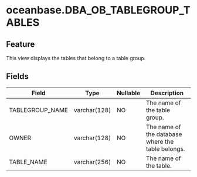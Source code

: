 oceanbase.DBA_OB_TABLEGROUP_TABLES
=======================================================


Feature
-------------------

This view displays the tables that belong to a table group.

Fields
----------------------



| Field | Type | Nullable | Description |
|-----------------|--------------|------------|---------------|
| TABLEGROUP_NAME | varchar(128) | NO | The name of the table group. |
| OWNER | varchar(128) | NO | The name of the database where the table belongs. |
| TABLE_NAME | varchar(256) | NO | The name of the table. |


